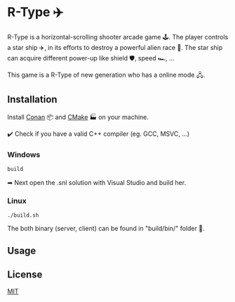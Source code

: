 # R-Type ✈️

R-Type is a horizontal-scrolling shooter arcade game 🕹️. The player controls a star ship ✈️, in its efforts to destroy a powerful alien race 👾. The star ship can acquire different power-up like shield 🛡️, speed 🏎️, ...

This game is a R-Type of new generation who has a online mode 🖧.

## Installation

Install [Conan](https://conan.io/downloads.html) 📦 and [CMake](https://cmake.org/download/) 🏭 on your machine.

✔️ Check if you have a valid C++ compiler (eg. GCC, MSVC, ...)

### Windows
```bash
build
```
➡ Next open the .snl solution with Visual Studio and build her.

### Linux
```
./build.sh
```

The both binary (server, client) can be found in "build/bin/" folder 📁.

## Usage

## License

[MIT](https://choosealicense.com/licenses/mit/)
